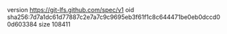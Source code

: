 version https://git-lfs.github.com/spec/v1
oid sha256:7d7a1dc61d77887c2e7a7c9c9695eb3f61f1c8c644471be0eb0dccd00d603384
size 108411
